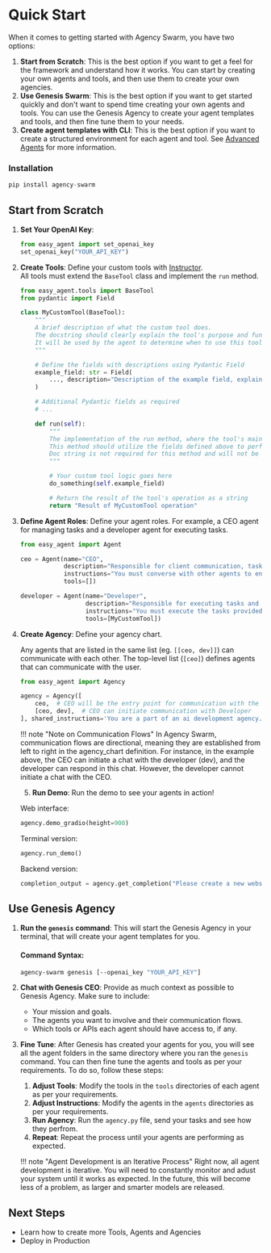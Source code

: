 # Quick Start

When it comes to getting started with Agency Swarm, you have two options:

1. **Start from Scratch**: This is the best option if you want to get a feel for the framework and understand how it works. You can start by creating your own agents and tools, and then use them to create your own agencies.
2. **Use Genesis Swarm**: This is the best option if you want to get started quickly and don't want to spend time creating your own agents and tools. You can use the Genesis Agency to create your agent templates and tools, and then fine tune them to your needs.
3. **Create agent templates with CLI**: This is the best option if you want to create a structured environment for each agent and tool. See [Advanced Agents](advanced-usage/agents.md) for more information.

### Installation

```python
pip install agency-swarm
```

## Start from Scratch

1. **Set Your OpenAI Key**:

    ```python
    from easy_agent import set_openai_key
    set_openai_key("YOUR_API_KEY")
    ```
   
2. **Create Tools**: Define your custom tools with [Instructor](https://github.com/jxnl/instructor).  
All tools must extend the `BaseTool` class and implement the `run` method.
    ```python
    from easy_agent.tools import BaseTool
    from pydantic import Field
    
    class MyCustomTool(BaseTool):
        """
        A brief description of what the custom tool does. 
        The docstring should clearly explain the tool's purpose and functionality.
        It will be used by the agent to determine when to use this tool.
        """
    
        # Define the fields with descriptions using Pydantic Field
        example_field: str = Field(
            ..., description="Description of the example field, explaining its purpose and usage for the Agent."
        )
    
        # Additional Pydantic fields as required
        # ...
    
        def run(self):
            """
            The implementation of the run method, where the tool's main functionality is executed.
            This method should utilize the fields defined above to perform the task.
            Doc string is not required for this method and will not be used by your agent.
            """
    
            # Your custom tool logic goes here
            do_something(self.example_field)
    
            # Return the result of the tool's operation as a string
            return "Result of MyCustomTool operation"
    ```


3. **Define Agent Roles**: Define your agent roles. For example, a CEO agent for managing tasks and a developer agent for executing tasks.

    ```python
    from easy_agent import Agent
    
    ceo = Agent(name="CEO",
                description="Responsible for client communication, task planning and management.",
                instructions="You must converse with other agents to ensure complete task execution.", # can be a file like ./instructions.md
                tools=[])

    developer = Agent(name="Developer",
                      description="Responsible for executing tasks and providing feedback.",
                      instructions="You must execute the tasks provided by the CEO and provide feedback.", # can be a file like ./instructions.md
                      tools=[MyCustomTool])
    ```

4. **Create Agency**: Define your agency chart. 

    Any agents that are listed in the same list (eg. `[[ceo, dev]]`) can communicate with each other. The top-level list (`[ceo]`) defines agents that can communicate with the user.

    ```python
    from easy_agent import Agency
    
    agency = Agency([
        ceo,  # CEO will be the entry point for communication with the user
        [ceo, dev],  # CEO can initiate communication with Developer
    ], shared_instructions='You are a part of an ai development agency.\n\n') # shared instructions for all agents
    ```
    
    !!! note "Note on Communication Flows"
         In Agency Swarm, communication flows are directional, meaning they are established from left to right in the agency_chart definition. For instance, in the example above, the CEO can initiate a chat with the developer (dev), and the developer can respond in this chat. However, the developer cannot initiate a chat with the CEO.

   5. **Run Demo**: 
   Run the demo to see your agents in action!

   Web interface:

    ```python
    agency.demo_gradio(height=900)
    ```
    
    Terminal version:
    
    ```python
    agency.run_demo()
    ```
    
    Backend version:
    
    ```python
    completion_output = agency.get_completion("Please create a new website for our client.", yield_messages=False)
    ```

## Use Genesis Agency

1. **Run the `genesis` command**: This will start the Genesis Agency in your terminal, that will create your agent templates for you.

    #### **Command Syntax:**

    ```bash
    agency-swarm genesis [--openai_key "YOUR_API_KEY"]
    ```

2. **Chat with Genesis CEO**: Provide as much context as possible to Genesis Agency. Make sure to include:
    - Your mission and goals.
    - The agents you want to involve and their communication flows.
    - Which tools or APIs each agent should have access to, if any.

3. **Fine Tune**: After Genesis has created your agents for you, you will see all the agent folders in the same directory where you ran the `genesis` command. You can then fine tune the agents and tools as per your requirements. To do so, follow these steps:  


      1. **Adjust Tools**: Modify the tools in the `tools` directories of each agent as per your requirements.
      2. **Adjust Instructions**: Modify the agents in the `agents` directories as per your requirements.
      3. **Run Agency**: Run the `agency.py` file, send your tasks and see how they perfrom.
      4. **Repeat**: Repeat the process until your agents are performing as expected.

    !!! note "Agent Development is an Iterative Process"
        Right now, all agent development is iterative. You will need to constantly monitor and adust your system until it works as expected. In the future, this will become less of a problem, as larger and smarter models are released.

## Next Steps

- Learn how to create more Tools, Agents and Agencies
- Deploy in Production


